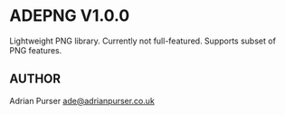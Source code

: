 ADEPNG V1.0.0
==============

Lightweight PNG library. Currently not full-featured. Supports subset of PNG features.


AUTHOR
------

Adrian Purser <ade@adrianpurser.co.uk>
